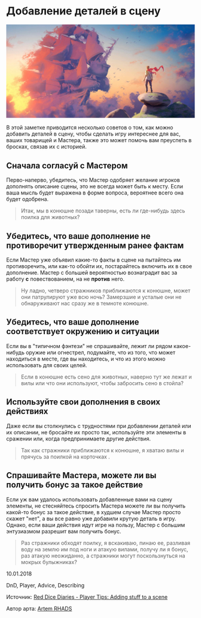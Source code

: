 # Добавление деталей в сцену

![](archive/img/articles/adding_staff_to_scene.jpg)

В этой заметке приводится несколько советов о том, как можно добавить деталей в сцену, чтобы сделать игру интереснее для вас, ваших товарищей и Мастера, также это может помочь вам преуспеть в бросках, связав их с историей.

## Сначала согласуй с Мастером

Перво-наперво, убедитесь, что Мастер одобряет желание игроков дополнять описание сцены, это не всегда может быть к месту. Если ваша мысль будет выражена в форме вопроса, вероятнее всего она будет одобрена.

> Итак, мы в конюшне позади таверны, есть ли где-нибудь здесь поилка для животных?

## Убедитесь, что ваше дополнение не противоречит утвержденным ранее фактам

Если Мастер уже объявил какие-то факты в сцене на пытайтесь им противоречить, или как-то обойти их, постарайтесь включить их в свое дополнение. Мастер с большей вероятностью вознаградит вас за работу __с__ повествованием, на не __против__ него.

> Ну ладно, четверо стражников приближаются к конюшне, может они патрулируют уже всю ночь? Замерзшие и усталые они не обнаруживают нас сразу же в темноте конюшне.

##  Убедитесь, что ваше дополнение соответствует окружению и ситуации

Если вы в "типичном фэнтези" не спрашивайте, лежит ли рядом какое-нибудь оружие или огнестрел, подумайте, что из того, что может находиться в месте, где вы находитесь, и что из этого можно использовать для своих целей.

> Если в конюшне есть сено для животных, наверно тут же лежат и вилы или что они используют, чтобы забросить сено в стойла?

## Используйте свои дополнения в своих действиях

Даже если вы столкнулись с трудностями при добавлении деталей или их описании, не бросайте их просто так, используйте эти элементы в сражении или, когда предпринимаете другие действия.

> Так как стражники приближаются к конюшне, я хватаю вилы и прячусь за поилкой на корточках .

## Спрашивайте Мастера, можете ли вы получить бонус за такое действие

Если уж вам удалось использовать добавленные вами на сцену элементы, не стесняйтесь спросить Мастера можете ли вы получить какой-то бонус за такое действие, в худшем случае Мастер просто скажет "нет", а вы все равно уже добавили крутую деталь в игру. Однако, если ваши действия идут игре на пользу, Мастер с большим энтузиазмом разрешит вам получить бонус.

> Раз стражники обходят поилку, я вскакиваю, пинаю ее, разливая воду на землю им под ноги и атакую вилами, получу ли я бонус, раз атакую неожиданно, а стражники могут поскользнуться на мокрых булыжниках?


<p class='date noRedString'>10.01.2018</p>
<p class='hashtags'>DnD, Player, Advice, Describing</p>
<p class='noRedString'>Источник: <a href='https://reddicediaries.com/player-tips/player-tips-adding-stuff-to-a-scene/'>Red Dice Diaries - Player Tips: Adding stuff to a scene</a></p>
<p class='noRedString'>Автор арта: <a href='https://www.artstation.com/rhads'>Artem RHADS</a></p>
